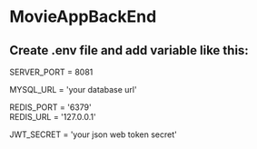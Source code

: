 # MovieAppBackEnd

## Create .env file and add variable like this:

SERVER_PORT = 8081<br/>

MYSQL_URL = 'your database url'<br/>

REDIS_PORT = '6379'<br/>
REDIS_URL = '127.0.0.1'<br/>

JWT_SECRET = 'your json web token secret'<br/>

